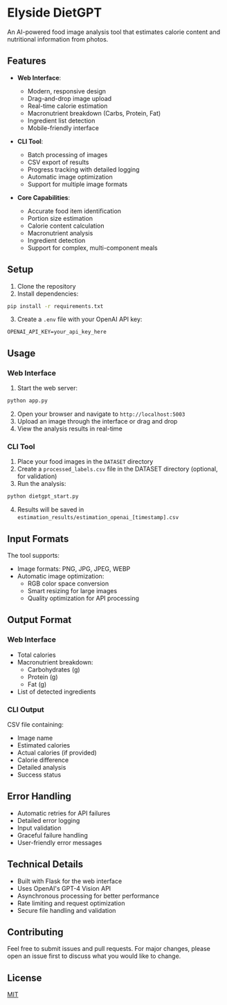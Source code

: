 # Elyside DietGPT

An AI-powered food image analysis tool that estimates calorie content and nutritional information from photos.

## Features

- **Web Interface**:
  - Modern, responsive design
  - Drag-and-drop image upload
  - Real-time calorie estimation
  - Macronutrient breakdown (Carbs, Protein, Fat)
  - Ingredient list detection
  - Mobile-friendly interface

- **CLI Tool**:
  - Batch processing of images
  - CSV export of results
  - Progress tracking with detailed logging
  - Automatic image optimization
  - Support for multiple image formats

- **Core Capabilities**:
  - Accurate food item identification
  - Portion size estimation
  - Calorie content calculation
  - Macronutrient analysis
  - Ingredient detection
  - Support for complex, multi-component meals

## Setup

1. Clone the repository
2. Install dependencies:
```bash
pip install -r requirements.txt
```
3. Create a `.env` file with your OpenAI API key:
```
OPENAI_API_KEY=your_api_key_here
```

## Usage

### Web Interface
1. Start the web server:
```bash
python app.py
```
2. Open your browser and navigate to `http://localhost:5003`
3. Upload an image through the interface or drag and drop
4. View the analysis results in real-time

### CLI Tool
1. Place your food images in the `DATASET` directory
2. Create a `processed_labels.csv` file in the DATASET directory (optional, for validation)
3. Run the analysis:
```bash
python dietgpt_start.py
```
4. Results will be saved in `estimation_results/estimation_openai_[timestamp].csv`

## Input Formats

The tool supports:
- Image formats: PNG, JPG, JPEG, WEBP
- Automatic image optimization:
  - RGB color space conversion
  - Smart resizing for large images
  - Quality optimization for API processing

## Output Format

### Web Interface
- Total calories
- Macronutrient breakdown:
  - Carbohydrates (g)
  - Protein (g)
  - Fat (g)
- List of detected ingredients

### CLI Output
CSV file containing:
- Image name
- Estimated calories
- Actual calories (if provided)
- Calorie difference
- Detailed analysis
- Success status

## Error Handling

- Automatic retries for API failures
- Detailed error logging
- Input validation
- Graceful failure handling
- User-friendly error messages

## Technical Details

- Built with Flask for the web interface
- Uses OpenAI's GPT-4 Vision API
- Asynchronous processing for better performance
- Rate limiting and request optimization
- Secure file handling and validation

## Contributing

Feel free to submit issues and pull requests. For major changes, please open an issue first to discuss what you would like to change.

## License

[MIT](https://choosealicense.com/licenses/mit/) 